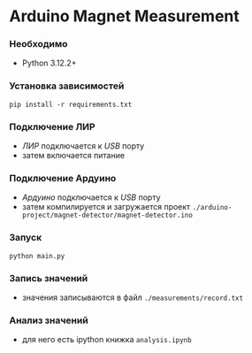 # Arduino Magnet Measurement

### Необходимо
- Python 3.12.2+

### Установка зависимостей
```
pip install -r requirements.txt
```

### Подключение ЛИР
- *ЛИР* подключается к *USB* порту
- затем включается питание

### Подключение Ардуино
- *Ардуино* подключается к *USB* порту
- затем компилируется и загружается проект `./arduino-project/magnet-detector/magnet-detector.ino`

### Запуск
```
python main.py
```

### Запись значений
- значения записываются в файл `./measurements/record.txt`

### Анализ значений
- для него есть ipython книжка `analysis.ipynb`
